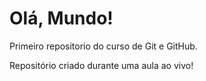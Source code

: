 # Olá, Mundo!
 Primeiro repositorio do curso de Git e GitHub.

 Repositório criado durante uma aula ao vivo!

